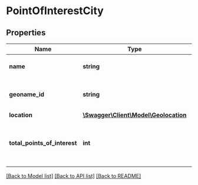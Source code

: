 # PointOfInterestCity

## Properties
Name | Type | Description | Notes
------------ | ------------- | ------------- | -------------
**name** | **string** | The name of the location that was searched for | 
**geoname_id** | **string** | The Geonames ID of the location that was searched for | [optional] 
**location** | [**\Swagger\Client\Model\Geolocation**](Geolocation.md) |  | 
**total_points_of_interest** | **int** | The total number of points_of_interest that YapQ has indexed for this city | 

[[Back to Model list]](../README.md#documentation-for-models) [[Back to API list]](../README.md#documentation-for-api-endpoints) [[Back to README]](../README.md)


